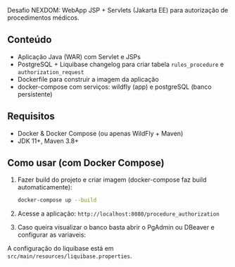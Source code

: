 Desafio NEXDOM: WebApp JSP + Servlets (Jakarta EE) para autorização de procedimentos médicos.

## Conteúdo
- Aplicação Java (WAR) com Servlet e JSPs
- PostgreSQL + Liquibase changelog para criar tabela `rules_procedure` e `authorization_request`
- Dockerfile para construir a imagem da aplicação
- docker-compose com serviços: wildfly (app) e postgreSQL (banco persistente)

## Requisitos
- Docker & Docker Compose (ou apenas WildFly + Maven)
- JDK 11+, Maven 3.8+

## Como usar (com Docker Compose)
1. Fazer build do projeto e criar imagem (docker-compose faz build automaticamente):
   ```bash
   docker-compose up --build
   ```

2. Acesse a aplicação:
   `http://localhost:8080/procedure_authorization`

3. Caso queira visualizar o banco basta abrir o PgAdmin ou DBeaver e configurar as variaveis:

A configuração do liquibase está em `src/main/resources/liquibase.properties`.


